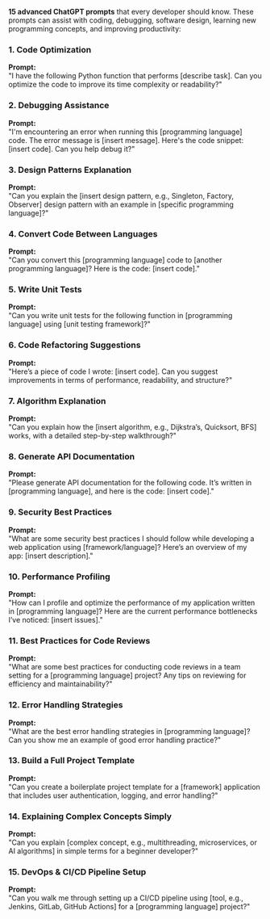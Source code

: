  **15 advanced ChatGPT prompts** that every developer should know. These prompts can assist with coding, debugging, software design, learning new programming concepts, and improving productivity:

### 1. **Code Optimization**
   **Prompt:**  
   "I have the following Python function that performs [describe task]. Can you optimize the code to improve its time complexity or readability?"

### 2. **Debugging Assistance**
   **Prompt:**  
   "I'm encountering an error when running this [programming language] code. The error message is [insert message]. Here's the code snippet: [insert code]. Can you help debug it?"

### 3. **Design Patterns Explanation**
   **Prompt:**  
   "Can you explain the [insert design pattern, e.g., Singleton, Factory, Observer] design pattern with an example in [specific programming language]?"

### 4. **Convert Code Between Languages**
   **Prompt:**  
   "Can you convert this [programming language] code to [another programming language]? Here is the code: [insert code]."

### 5. **Write Unit Tests**
   **Prompt:**  
   "Can you write unit tests for the following function in [programming language] using [unit testing framework]?"

### 6. **Code Refactoring Suggestions**
   **Prompt:**  
   "Here’s a piece of code I wrote: [insert code]. Can you suggest improvements in terms of performance, readability, and structure?"

### 7. **Algorithm Explanation**
   **Prompt:**  
   "Can you explain how the [insert algorithm, e.g., Dijkstra’s, Quicksort, BFS] works, with a detailed step-by-step walkthrough?"

### 8. **Generate API Documentation**
   **Prompt:**  
   "Please generate API documentation for the following code. It’s written in [programming language], and here is the code: [insert code]."

### 9. **Security Best Practices**
   **Prompt:**  
   "What are some security best practices I should follow while developing a web application using [framework/language]? Here’s an overview of my app: [insert description]."

### 10. **Performance Profiling**
   **Prompt:**  
   "How can I profile and optimize the performance of my application written in [programming language]? Here are the current performance bottlenecks I’ve noticed: [insert issues]."

### 11. **Best Practices for Code Reviews**
   **Prompt:**  
   "What are some best practices for conducting code reviews in a team setting for a [programming language] project? Any tips on reviewing for efficiency and maintainability?"

### 12. **Error Handling Strategies**
   **Prompt:**  
   "What are the best error handling strategies in [programming language]? Can you show me an example of good error handling practice?"

### 13. **Build a Full Project Template**
   **Prompt:**  
   "Can you create a boilerplate project template for a [framework] application that includes user authentication, logging, and error handling?"

### 14. **Explaining Complex Concepts Simply**
   **Prompt:**  
   "Can you explain [complex concept, e.g., multithreading, microservices, or AI algorithms] in simple terms for a beginner developer?"

### 15. **DevOps & CI/CD Pipeline Setup**
   **Prompt:**  
   "Can you walk me through setting up a CI/CD pipeline using [tool, e.g., Jenkins, GitLab, GitHub Actions] for a [programming language] project?"

